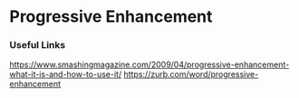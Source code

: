 # Progressive Enhancement

### Useful Links

https://www.smashingmagazine.com/2009/04/progressive-enhancement-what-it-is-and-how-to-use-it/
https://zurb.com/word/progressive-enhancement
